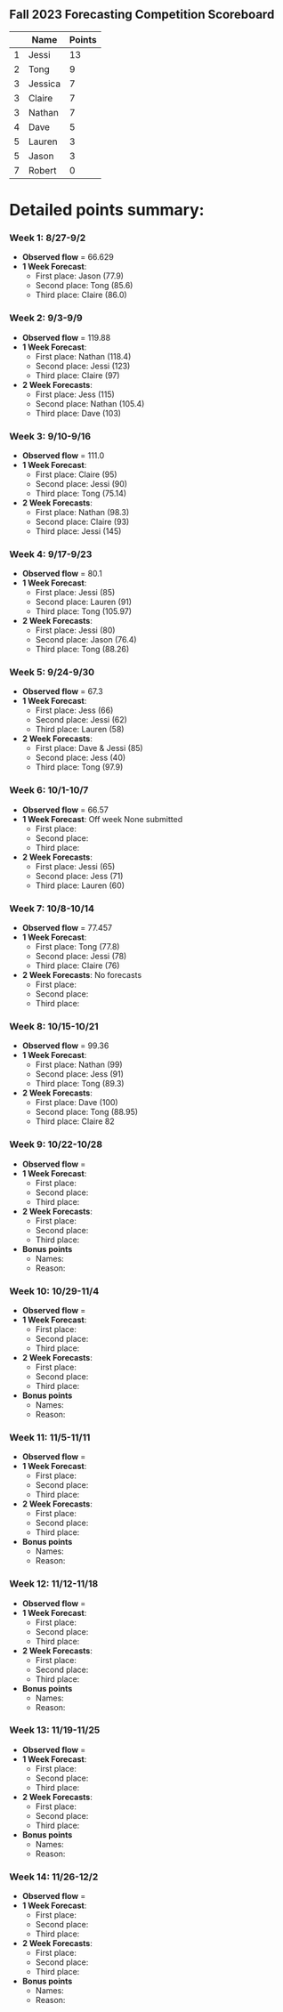 <a name="Scoreboard"></a>
## Fall 2023 Forecasting Competition Scoreboard

|      | Name    | Points    |
|:-----|---------|---------  |
|  1   |  Jessi    |  13     |
|  2   |  Tong    |  9    |
|  3   |  Jessica     |  7     |
|  3   |  Claire    |  7     |
|  3   |  Nathan   |  7     |
|  4   |  Dave     |  5    |
|  5   |  Lauren     |  3     |
|  5   |  Jason   | 3     |
|  7   |  Robert   |  0     |



# Detailed points summary:
### Week 1: 8/27-9/2
- **Observed flow** = 66.629
- **1 Week Forecast**:
  - First place: Jason (77.9)
  - Second place:  Tong (85.6)
  - Third place:  Claire (86.0)

### Week 2: 9/3-9/9
- **Observed flow** = 119.88
- **1 Week Forecast**:
  - First place: Nathan (118.4)
  - Second place: Jessi (123)
  - Third place: Claire (97)
- **2 Week Forecasts**:
  - First place: Jess (115)
  - Second place: Nathan (105.4)
  - Third place: Dave (103)


### Week 3: 9/10-9/16
- **Observed flow** = 111.0
- **1 Week Forecast**:
  - First place: Claire (95)
  - Second place: Jessi (90)
  - Third place:  Tong (75.14)
- **2 Week Forecasts**:
  - First place: Nathan (98.3)
  - Second place: Claire (93)
  - Third place: Jessi (145)


### Week 4: 9/17-9/23
- **Observed flow** = 80.1
- **1 Week Forecast**:
  - First place: Jessi (85)
  - Second place: Lauren (91)
  - Third place: Tong (105.97)
- **2 Week Forecasts**:
  - First place: Jessi (80)
  - Second place: Jason (76.4)
  - Third place: Tong (88.26)


### Week 5: 9/24-9/30
- **Observed flow** = 67.3 
- **1 Week Forecast**:
  - First place:  Jess (66)
  - Second place: Jessi (62)
  - Third place:  Lauren (58)
- **2 Week Forecasts**:
  - First place: Dave & Jessi (85)
  - Second place:  Jess (40)
  - Third place: Tong (97.9)


### Week 6: 10/1-10/7
- **Observed flow** = 66.57
- **1 Week Forecast**: Off week None submitted
  - First place: 
  - Second place: 
  - Third place: 
- **2 Week Forecasts**:
  - First place: Jessi (65)
  - Second place: Jess (71)
  - Third place: Lauren (60)


### Week 7: 10/8-10/14
- **Observed flow** = 77.457
- **1 Week Forecast**:
  - First place: Tong (77.8)
  - Second place: Jessi (78)
  - Third place: Claire (76)
- **2 Week Forecasts**: No forecasts
  - First place: 
  - Second place:
  - Third place: 


### Week 8: 10/15-10/21
- **Observed flow** = 99.36
- **1 Week Forecast**:
  - First place: Nathan (99)
  - Second place: Jess (91)
  - Third place: Tong (89.3)
- **2 Week Forecasts**:
  - First place:  Dave (100)
  - Second place: Tong (88.95)
  - Third place: Claire 82


### Week 9: 10/22-10/28
- **Observed flow** = 
- **1 Week Forecast**:
  - First place: 
  - Second place: 
  - Third place: 
- **2 Week Forecasts**:
  - First place: 
  - Second place: 
  - Third place: 
- **Bonus points**
  - Names: 
  - Reason:

### Week 10: 10/29-11/4
- **Observed flow** = 
- **1 Week Forecast**:
  - First place: 
  - Second place: 
  - Third place: 
- **2 Week Forecasts**:
  - First place: 
  - Second place: 
  - Third place: 
- **Bonus points**
  - Names: 
  - Reason:

### Week 11: 11/5-11/11
- **Observed flow** = 
- **1 Week Forecast**:
  - First place: 
  - Second place: 
  - Third place: 
- **2 Week Forecasts**:
  - First place: 
  - Second place: 
  - Third place: 
- **Bonus points**
  - Names: 
  - Reason:

### Week 12: 11/12-11/18
- **Observed flow** = 
- **1 Week Forecast**:
  - First place: 
  - Second place: 
  - Third place: 
- **2 Week Forecasts**:
  - First place: 
  - Second place: 
  - Third place: 
- **Bonus points**
  - Names: 
  - Reason:

### Week 13: 11/19-11/25
- **Observed flow** = 
- **1 Week Forecast**:
  - First place: 
  - Second place: 
  - Third place: 
- **2 Week Forecasts**:
  - First place: 
  - Second place: 
  - Third place: 
- **Bonus points**
  - Names: 
  - Reason:

### Week 14: 11/26-12/2
- **Observed flow** = 
- **1 Week Forecast**:
  - First place: 
  - Second place: 
  - Third place: 
- **2 Week Forecasts**:
  - First place: 
  - Second place: 
  - Third place: 
- **Bonus points**
  - Names: 
  - Reason:


